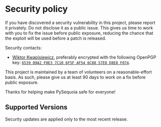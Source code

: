 # Security policy

If you have discovered a security vulnerability in this project,
please report it privately. Do not disclose it as a public issue. This
gives us time to work with you to fix the issue before public
exposure, reducing the chance that the exploit will be used before a
patch is released.

Security contacts:
  - [Wiktor Kwapisiewicz][WK], preferably encrypted with the following
OpenPGP key: [`6539 09A2 F0E3 7C10 6F5F AF54 6C88 57E0 D8E8
F074`][KEY].

[WK]: https://github.com/wiktor-k
[KEY]: https://keys.openpgp.org/vks/v1/by-fingerprint/653909A2F0E37C106F5FAF546C8857E0D8E8F074

This project is maintained by a team of volunteers on a
reasonable-effort basis. As such, please give us at least 90 days to
work on a fix before public exposure.

Thanks for helping make PySequoia safe for everyone!

## Supported Versions

Security updates are applied only to the most recent release.
